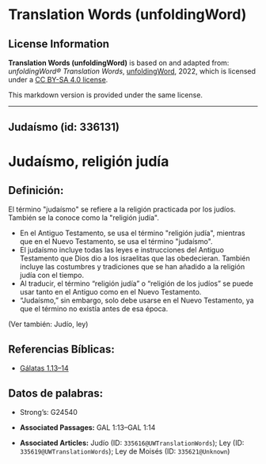 # Translation Words (unfoldingWord)

## License Information

**Translation Words (unfoldingWord)** is based on and adapted from: _unfoldingWord® Translation Words_, [unfoldingWord](https://unfoldingword.org/utw), 2022, which is licensed under a [CC BY-SA 4.0 license](https://creativecommons.org/licenses/by-sa/4.0/legalcode.en).

This markdown version is provided under the same license.



--------------------------------

## Judaísmo (id: 336131)

Judaísmo, religión judía
========================

Definición:
-----------

El término "judaísmo" se refiere a la religión practicada por los judíos. También se la conoce como la "religión judía".

* En el Antiguo Testamento, se usa el término "religión judía", mientras que en el Nuevo Testamento, se usa el término "judaísmo".
* El judaísmo incluye todas las leyes e instrucciones del Antiguo Testamento que Dios dio a los israelitas que las obedecieran. También incluye las costumbres y tradiciones que se han añadido a la religión judía con el tiempo.
* Al traducir, el término “religión judía” o “religión de los judíos” se puede usar tanto en el Antiguo como en el Nuevo Testamento.
* “Judaísmo,” sin embargo, solo debe usarse en el Nuevo Testamento, ya que el término no existía antes de esa época.

(Ver también: Judío, ley)

Referencias Bíblicas:
---------------------

* [Gálatas 1\.13–14](https://ref.ly/Gal1:13-Gal1:14)

Datos de palabras:
------------------

* Strong’s: G24540

* **Associated Passages:** GAL 1:13–GAL 1:14
* **Associated Articles:** Judío (ID: `335616@UWTranslationWords`); Ley (ID: `335619@UWTranslationWords`); Ley de Moisés (ID: `335621@Unknown`)

